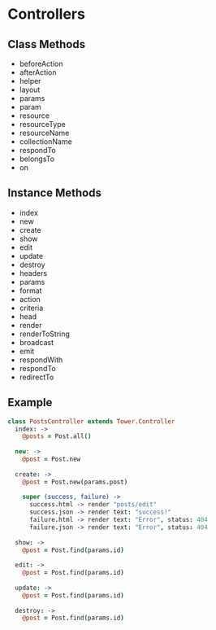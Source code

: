 # Controllers

## Class Methods

- beforeAction
- afterAction
- helper
- layout
- params
- param
- resource
- resourceType
- resourceName
- collectionName
- respondTo
- belongsTo
- on

## Instance Methods

- index
- new
- create
- show
- edit
- update
- destroy
- headers
- params
- format
- action
- criteria
- head
- render
- renderToString
- broadcast
- emit
- respondWith
- respondTo
- redirectTo

## Example

``` coffeescript
class PostsController extends Tower.Controller
  index: ->
    @posts = Post.all()
    
  new: ->
    @post = Post.new
    
  create: ->
    @post = Post.new(params.post)
    
    super (success, failure) ->
      success.html -> render "posts/edit"
      success.json -> render text: "success!"
      failure.html -> render text: "Error", status: 404
      failure.json -> render text: "Error", status: 404
    
  show: ->
    @post = Post.find(params.id)
    
  edit: ->
    @post = Post.find(params.id)
    
  update: ->
    @post = Post.find(params.id)
    
  destroy: ->
    @post = Post.find(params.id)
```